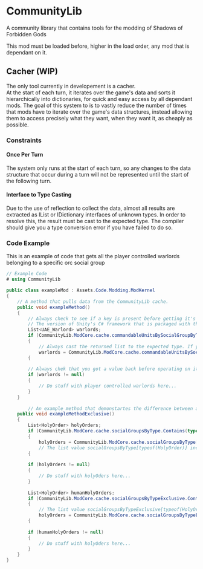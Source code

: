 # CommunityLib
A community library that contains tools for the modding of Shadows of Forbidden Gods

This mod must be loaded before, higher in the load order, any mod that is dependant on it.

## Cacher (WIP)
The only tool currently in developement is a cacher.  
At the start of each turn, it iterates over the game's data and sorts it hierarchically into dictionaries, for quick and easy access by all dependant mods.
The goal of this system to is to vastly reduce the number of times that mods have to iterate over the game's data structures, instead allowing them to access precisely  what they want, when they want it, as cheaply as possible.

### Constraints
#### Once Per Turn
The system only runs at the start of each turn, so any changes to the data structure that occur during a turn will not be represented until the start of the following turn.

#### Interface to Type Casting
Due to the use of reflection to collect the data, almost all results are extracted as IList or IDictionary interfaces of unknown types. In order to resolve this, the result must be cast to the expected type.
The compiler should give you a type conversion error if you have failed to do so.

### Code Example
This is an example of code that gets all the player controlled warlords belonging to a specific orc social group

```csharp
// Example Code
# using CommunityLib

public class exampleMod : Assets.Code.Modding.ModKernel
{
    // A method that pulls data from the CommunityLib cache.
    public void exampleMethod()
    {
        // Always check to see if a key is present before getting it's value.
        // The version of Unity's C# framework that is packaged with the game does not implement IDictionary.TryGetValue(key), thus this 'if contains key get value' structure is neccesary.
        List<UAE_Warlord> warlords;
        if (CommunityLib.ModCore.cache.commandableUnitsBySocialGroupByType.Contains(exampleOrcSocialGroup) && CommunityLib.ModCore.cache.commandableUnitsBySocialGroupByType[exampleOrcSocialGroup].Contains(typeof(UAE_Warlord)))
        {
            // Always cast the returned list to the expected type. If you use the wrong types here, you will generate runtime errors that will get past the compiler.
            warlords = CommunityLib.ModCore.cache.commandableUnitsBySocialGroupByType[exampleOrcSocialGroup][typeof(UAE_Warlord)] as List<UAE_Warlord>;
        {
        
        // Always chek that you got a value back before operating on it.
        if (warlords != null)
        {
            // Do stuff with player controlled warlords here...
        }
    }
    
        // An example method that demonstartes the difference between a cache dictionary and it's exclusive counterpart.
    public void exampleMethodExclusive()
    {
        List<HolyOrder> holyOrders;
        if (CommunityLib.ModCore.cache.socialGroupsByType.Contains(typeof(HolyOrder)))
        {
            holyOrders = CommunityLib.ModCore.cache.socialGroupsByType[typeof(HolyOrder)] as List<HolyOrder>;
            // The list value socialGroupsByType[typeof(HolyOrder)] includes everything that is of type HolyOrder or any of its subTypes. In the unmodded game, this will include human holy orders, witch's holy orders, and orphanim's holy orders.
        {
        
        if (holyOrders != null)
        {
            // Do stuff with holyOders here...
        }
        
        List<HolyOrder> humanHolyOrders;
        if (CommunityLib.ModCore.cache.socialGroupsByTypeExclusive.Contains(typeof(HolyOrder)))
        {
            // The list value socialGroupsByTypeExclusive[typeof(HolyOrder)] includes everything that is of exactly type HolyOrder, not include any of it's subTypes. In the unmodded game, this will only contain human holy orders.
            holyOrders = CommunityLib.ModCore.cache.socialGroupsByTypeExclusive[typeof(HolyOrder)] as List<HolyOrder>;
        {
        
        if (humanHolyOrders != null)
        {
            // Do stuff with holyOders here...
        }
    }
}

```
